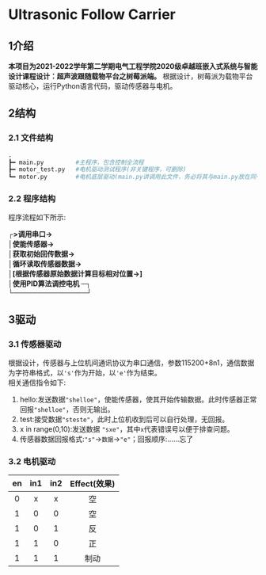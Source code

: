 # Ultrasonic Follow Carrier

## 1介绍
**本项目为2021-2022学年第二学期电气工程学院2020级卓越班嵌入式系统与智能设计课程设计：超声波跟随载物平台之树莓派端。**
根据设计，树莓派为载物平台驱动核心，运行Python语言代码，驱动传感器与电机。

## 2结构

### 2.1 文件结构
```Python
.
┣━ main.py         #主程序，包含控制全流程
┣━ motor_test.py   #电机驱动测试程序(非关键程序，可删除)
┗━ motor.py        #电机底层驱动(main.py讲调用此文件，务必将其与main.py放在同一文件夹内)
```

### 2.2 程序结构

程序流程如下所示:

**┌>调用串口-><br>
│使能传感器-><br>
│获取初始回传数据-><br>
│循环读取传感器数据-><br>
│[根据传感器原始数据计算目标相对位置->]<br>
│使用PID算法调控电机 ─┐<br>
 └───────────────┘**

## 3驱动

### 3.1 传感器驱动
根据设计，传感器与上位机间通讯协议为串口通信，参数115200+8n1，通信数据为字符串格式，以```'s'```作为开始，以```'e'```作为结束。<br>
相关通信指令如下:<br>
1. hello:发送数据```"shelloe"```，使能传感器，使其开始传输数据。此时传感器正常回报```"shelloe"```，否则无输出。
2. test:接受数据```"steste"```，此时上位机收到后可以自行处理，无回报。
3. x in range(0,10):发送数据
```"sxe"```，其中```x```代表错误号以便于排查问题。
4. 传感器数据回报格式:```"s"```->```数据```->```"e"```；回报顺序:……忘了

### 3.2 电机驱动
| en | in1 | in2 | Effect(效果) |
|:-----:|:-----:|:-----:|:-----:|
| 0 | x | x | 空 |
| 1 | 0 | 0 | 空 |
| 1 | 0 | 1 | 反 |
| 1 | 1 | 0 | 正 |
| 1 | 1 | 1 | 制动 |

